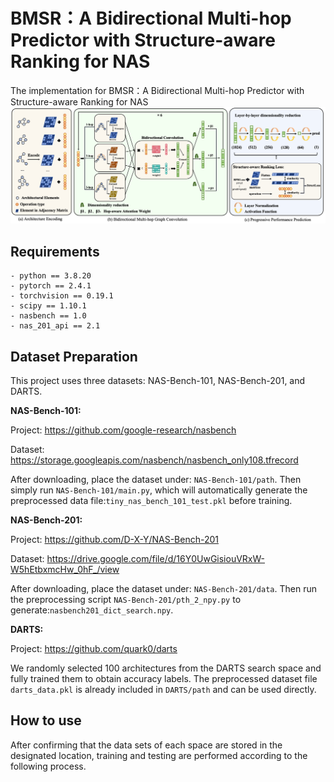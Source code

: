# BMSR：A Bidirectional Multi-hop Predictor with Structure-aware Ranking for NAS
The implementation for BMSR：A Bidirectional Multi-hop Predictor with Structure-aware Ranking for NAS
![The overview of BMSR](./images/BMSR.png)
## Requirements
```
- python == 3.8.20 
- pytorch == 2.4.1
- torchvision == 0.19.1
- scipy == 1.10.1
- nasbench == 1.0
- nas_201_api == 2.1
```
## Dataset Preparation

This project uses three datasets: NAS-Bench-101, NAS-Bench-201, and DARTS.

**NAS-Bench-101:**

Project: https://github.com/google-research/nasbench

Dataset: https://storage.googleapis.com/nasbench/nasbench_only108.tfrecord

After downloading, place the dataset under: `NAS-Bench-101/path`.
Then simply run `NAS-Bench-101/main.py`, which will automatically generate the preprocessed data file:`tiny_nas_bench_101_test.pkl` before training.

**NAS-Bench-201:**

Project: https://github.com/D-X-Y/NAS-Bench-201

Dataset: https://drive.google.com/file/d/16Y0UwGisiouVRxW-W5hEtbxmcHw_0hF_/view

After downloading, place the dataset under: `NAS-Bench-201/data`.
Then run the preprocessing script `NAS-Bench-201/pth_2_npy.py` to generate:`nasbench201_dict_search.npy`.

**DARTS:**

Project: https://github.com/quark0/darts

We randomly selected 100 architectures from the DARTS search space and fully trained them to obtain accuracy labels.
The preprocessed dataset file `darts_data.pkl` is already included in `DARTS/path` and can be used directly.

## How to use

After confirming that the data sets of each space are stored in the designated location, training and testing are performed according to the following process.
